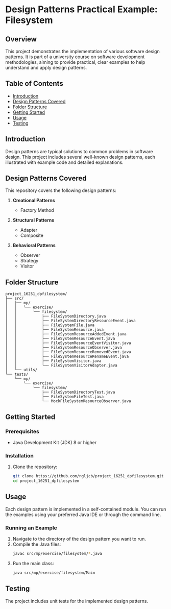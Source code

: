 # Design Patterns Practical Example: Filesystem

## Overview

This project demonstrates the implementation of various software design patterns. It is part of a university course on software development methodologies, aiming to provide practical, clear examples to help understand and apply design patterns.

## Table of Contents

- [Introduction](#introduction)
- [Design Patterns Covered](#design-patterns-covered)
- [Folder Structure](#folder-structure)
- [Getting Started](#getting-started)
- [Usage](#usage)
- [Testing](#testing)

## Introduction

Design patterns are typical solutions to common problems in software design. This project includes several well-known design patterns, each illustrated with example code and detailed explanations.

## Design Patterns Covered

This repository covers the following design patterns:

1. **Creational Patterns**
   - Factory Method

2. **Structural Patterns**
   - Adapter
   - Composite

3. **Behavioral Patterns**
   - Observer
   - Strategy
   - Visitor

## Folder Structure

```
project_16251_dpfilesystem/
├── src/
│   ├── mp/
│   │   └── exercise/
│   │       └── filesystem/
│   │           ├── FileSystemDirectory.java
│   │           ├── FileSystemDirectoryResourceEvent.java
│   │           ├── FileSystemFile.java
│   │           ├── FileSystemResource.java
│   │           ├── FileSystemResourceAddedEvent.java
│   │           ├── FileSystemResourceEvent.java
│   │           ├── FileSystemResourceEventVisitor.java
│   │           ├── FileSystemResourceObserver.java
│   │           ├── FileSystemResourceRemovedEvent.java
│   │           ├── FileSystemResourceRenameEvent.java
│   │           ├── FileSystemVisitor.java
│   │           └── FileSystemVisitorAdapter.java
│   └── utils/
└── tests/
    └── mp/
        └── exercise/
            └── filesystem/
                ├── FileSystemDirectoryTest.java
                ├── FileSystemFileTest.java
                └── MockFileSystemResourceObserver.java

```

## Getting Started

### Prerequisites

- Java Development Kit (JDK) 8 or higher

### Installation

1. Clone the repository:
   ```bash
   git clone https://github.com/ngljcb/project_16251_dpfilesystem.git
   cd project_16251_dpfilesystem
   ```

## Usage

Each design pattern is implemented in a self-contained module. You can run the examples using your preferred Java IDE or through the command line.

### Running an Example

1. Navigate to the directory of the design pattern you want to run.
2. Compile the Java files:
   ```bash
   javac src/mp/exercise/filesystem/*.java
   ```
3. Run the main class:
   ```bash
   java src/mp/exercise/filesystem/Main
   ```

## Testing

The project includes unit tests for the implemented design patterns.
